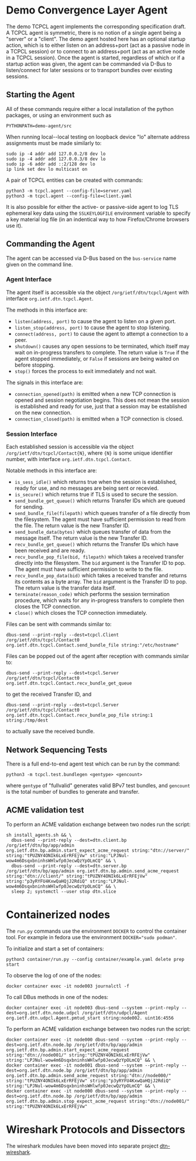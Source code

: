 # Demo Convergence Layer Agent

The demo TCPCL agent implements the corresponding specification draft.
A TCPCL agent is symmetric, there is no notion of a single agent being a "server" or a "client".
The demo agent hosted here has an optional startup action, which is to either listen on an address+port (act as a passive node in a TCPCL session) or to connect to an address+port (act as an active node in a TCPCL session).
Once the agent is started, regardless of which or if a startup action was given, the agent can be commanded via D-Bus to listen/connect for later sessions or to transport bundles over existing sessions.

## Starting the Agent

All of these commands require either a local installation of the python packages, or using an environment such as
```
PYTHONPATH=demo-agent/src
```

When running local--local testing on loopback device "lo" alternate address assignments must be made similarly to:
```
sudo ip -4 addr add 127.0.0.2/8 dev lo
sudo ip -4 addr add 127.0.0.3/8 dev lo
sudo ip -6 addr add ::2/128 dev lo
ip link set dev lo multicast on
```

A pair of TCPCL entities can be created with commands:
```
python3 -m tcpcl.agent --config-file=server.yaml
python3 -m tcpcl.agent --config-file=client.yaml
```

It is also possible for either the active- or passive-side agent to log TLS ephemeral key data using the `SSLKEYLOGFILE` environment variable to specify a key material log file (in an indentical way to how Firefox/Chrome browsers use it).

## Commanding the Agent
The agent can be accessed via D-Bus based on the `bus-service` name given on the command line.

### Agent Interface

The agent itself is accessible via the object `/org/ietf/dtn/tcpcl/Agent` with interface `org.ietf.dtn.tcpcl.Agent`.

The methods in this interface are:

- `listen(address, port)` to cause the agent to listen on a given port.
- `listen_stop(address, port)` to cause the agent to stop listening.
- `connect(address, port)` to cause the agent to attempt a connection to a peer.
- `shutdown()` causes any open sessions to be terminated, which itself may wait on in-progress transfers to complete. The return value is `True` if the agent stopped immediately, or `False` if sessions are being waited on before stopping.
- `stop()` forces the process to exit immediately and not wait.

The signals in this interface are:

- `connection_opened(path)` is emitted when a new TCP connection is opened and session negotiation begins. This does not mean the session is established and ready for use, just that a session may be established on the new connection.
- `connection_closed(path)` is emitted when a TCP connection is closed.

### Session Interface

Each established session is accessible via the object `/org/ietf/dtn/tcpcl/Contact{N}`, where `{N}` is some unique identifier number, with interface `org.ietf.dtn.tcpcl.Contact`.

Notable methods in this interface are:

- `is_sess_idle()` which returns true when the session is established, ready for use, and no messages are being sent or recevied.
- `is_secure()` which returns true if TLS is used to secure the session.
- `send_bundle_get_queue()` which returns Transfer IDs which are queued for sending.
- `send_bundle_file(filepath)` which queues transfer of a file directly from the filesystem. The agent must have sufficient permission to read from the file. The return value is the new Transfer ID.
- `send_bundle_data(bytes)` which queues transfer of data from the message itself. The return value is the new Transfer ID.
- `recv_bundle_get_queue()` which returns the Transfer IDs which have been received and are ready.
- `recv_bundle_pop_file(bid, filepath)` which takes a received transfer directly into the filesystem. The `bid` argument is the Transfer ID to pop. The agent must have sufficient permission to write to the file.
- `recv_bundle_pop_data(bid)` which takes a received transfer and returns its contents as a byte array. The `bid` argument is the Transfer ID to pop. The return value is the transfer data itself.
- `terminate(reason_code)` which performs the session termination procedure, which waits for any in-progress transfers to complete then closes the TCP connection.
- `close()` which closes the TCP connection immediately.

Files can be sent with commands similar to:
```
dbus-send --print-reply --dest=tcpcl.Client /org/ietf/dtn/tcpcl/Contact0 org.ietf.dtn.tcpcl.Contact.send_bundle_file string:"/etc/hostname"
```

Files can be popped out of the agent after reception with commands similar to:
```
dbus-send --print-reply --dest=tcpcl.Server /org/ietf/dtn/tcpcl/Contact0 org.ietf.dtn.tcpcl.Contact.recv_bundle_get_queue
```
to get the received Transfer ID, and
```
dbus-send --print-reply --dest=tcpcl.Server /org/ietf/dtn/tcpcl/Contact0 org.ietf.dtn.tcpcl.Contact.recv_bundle_pop_file string:1 string:/tmp/dest
```
to actually save the received bundle.

## Network Sequencing Tests

There is a full end-to-end agent test which can be run by the command:
```
python3 -m tcpcl.test.bundlegen <gentype> <gencount>
```
where `gentype` of "fullvalid" generates valid BPv7 test bundles, and `gencount` is the total number of bundles to generate and transfer.

## ACME validation test

To perform an ACME validation exchange between two nodes run the script:
```
sh install_agents.sh && \
  dbus-send --print-reply --dest=dtn.client.bp /org/ietf/dtn/bp/app/admin org.ietf.dtn.bp.admin.start_expect_acme_request string:"dtn://server/" string:"tPUZNY4ONIk6LxErRFEjVw" string:"LPJNul-wow4m6DsqxbninhsWHlwfp0JecwQzYpOLmCQ" && \
  dbus-send --print-reply --dest=dtn.server.bp /org/ietf/dtn/bp/app/admin org.ietf.dtn.bp.admin.send_acme_request string:"dtn://client/" string:"tPUZNY4ONIk6LxErRFEjVw" string:"p3yRYFU4KxwQaHQjJ2RdiQ" string:"LPJNul-wow4m6DsqxbninhsWHlwfp0JecwQzYpOLmCQ" && \
  sleep 2; systemctl --user stop dtn.slice
```

# Containerized nodes

The `run.py` commands use the environment `DOCKER` to control the container tool.
For example in fedora use the environment `DOCKER="sudo podman"`.

To initialize and start a set of containers:
```
python3 container/run.py --config container/example.yaml delete prep start
```

To observe the log of one of the nodes:
```
docker container exec -it node003 journalctl -f
```

To call DBus methods in one of the nodes:
```
docker container exec -it node003 dbus-send --system --print-reply --dest=org.ietf.dtn.node.udpcl /org/ietf/dtn/udpcl/Agent org.ietf.dtn.udpcl.Agent.pmtud_start string:node002. uint16:4556
```

To perform an ACME validation exchange between two nodes run the script:
```
docker container exec -it node000 dbus-send --system --print-reply --dest=org.ietf.dtn.node.bp /org/ietf/dtn/bp/app/admin org.ietf.dtn.bp.admin.start_expect_acme_request string:"dtn://node001/" string:"tPUZNY4ONIk6LxErRFEjVw" string:"LPJNul-wow4m6DsqxbninhsWHlwfp0JecwQzYpOLmCQ" && \
docker container exec -it node001 dbus-send --system --print-reply --dest=org.ietf.dtn.node.bp /org/ietf/dtn/bp/app/admin org.ietf.dtn.bp.admin.send_acme_request string:"dtn://node000/" string:"tPUZNY4ONIk6LxErRFEjVw" string:"p3yRYFU4KxwQaHQjJ2RdiQ" string:"LPJNul-wow4m6DsqxbninhsWHlwfp0JecwQzYpOLmCQ" && \
docker container exec -it node000 dbus-send --system --print-reply --dest=org.ietf.dtn.node.bp /org/ietf/dtn/bp/app/admin org.ietf.dtn.bp.admin.stop_expect_acme_request string:"dtn://node001/" string:"tPUZNY4ONIk6LxErRFEjVw"
```

# Wireshark Protocols and Dissectors

The wireshark modules have been moved into separate project [dtn-wireshark](https://github.com/BSipos-RKF/dtn-wireshark).
